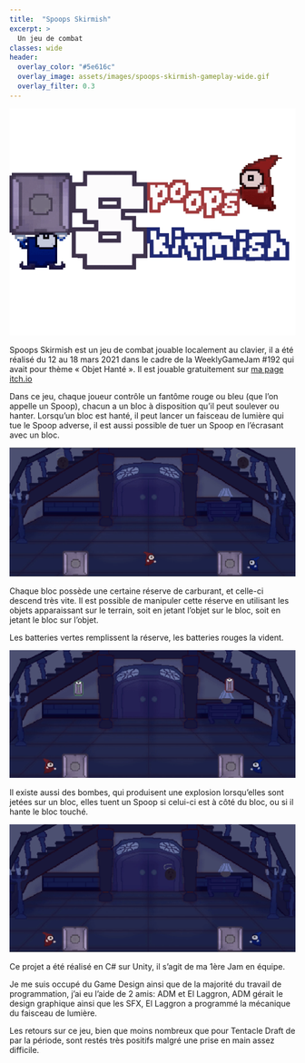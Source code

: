 ```yaml
---
title:  "Spoops Skirmish"
excerpt: >
  Un jeu de combat
classes: wide
header:
  overlay_color: "#5e616c"
  overlay_image: assets/images/spoops-skirmish-gameplay-wide.gif
  overlay_filter: 0.3
---
```


![](../assets/images/spoops-skirmish-logo.gif)

Spoops Skirmish est un jeu de combat jouable localement au clavier, il a été réalisé du 12 au 18 mars 2021 dans le cadre de la WeeklyGameJam #192 qui avait pour thème « Objet Hanté ». Il est jouable gratuitement sur [ma page itch.io](https://dracau.itch.io/spoops-skirmish)

Dans ce jeu, chaque joueur contrôle un fantôme rouge ou bleu (que l’on appelle un Spoop), chacun a un bloc à disposition qu’il peut soulever ou hanter. Lorsqu’un bloc est hanté, il peut lancer un faisceau de lumière qui tue le Spoop adverse, il est aussi possible de tuer un Spoop en l’écrasant avec un bloc.

![](../assets/images/spoops-skirmish-haunt.gif)

Chaque bloc possède une certaine réserve de carburant, et celle-ci descend très vite. Il est possible de manipuler cette réserve en utilisant les objets apparaissant sur le terrain, soit en jetant l’objet sur le bloc, soit en jetant le bloc sur l’objet.

Les batteries vertes remplissent la réserve, les batteries rouges la vident.

![](../assets/images/spoops-skirmish-battery.gif)

Il existe aussi des bombes, qui produisent une explosion lorsqu’elles sont jetées sur un bloc, elles tuent un Spoop si celui-ci est à côté du bloc, ou si il hante le bloc touché.

![](../assets/images/spoops-skirmish-bomb.gif)

Ce projet a été réalisé en C# sur Unity, il s’agit de ma 1ère Jam en équipe.

Je me suis occupé du Game Design ainsi que de la majorité du travail de programmation, j’ai eu l’aide de 2 amis: ADM et El Laggron, ADM gérait le design graphique ainsi que les SFX, El Laggron a programmé la mécanique du faisceau de lumière.

Les retours sur ce jeu, bien que moins nombreux que pour Tentacle Draft de par la période, sont restés très positifs malgré une prise en main assez difficile.